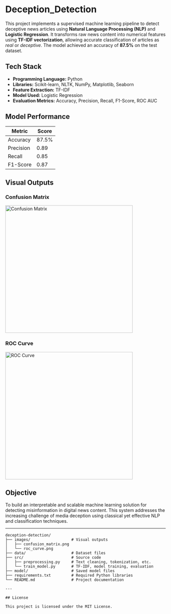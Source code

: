 # Deception_Detection

This project implements a supervised machine learning pipeline to detect deceptive news articles using **Natural Language Processing (NLP)** and **Logistic Regression**. It transforms raw news content into numerical features using **TF-IDF vectorization**, allowing accurate classification of articles as *real* or *deceptive*. The model achieved an accuracy of **87.5%** on the test dataset.


## Tech Stack

- **Programming Language:** Python  
- **Libraries:** Scikit-learn, NLTK, NumPy, Matplotlib, Seaborn  
- **Feature Extraction:** TF-IDF  
- **Model Used:** Logistic Regression  
- **Evaluation Metrics:** Accuracy, Precision, Recall, F1-Score, ROC AUC


## Model Performance

| Metric    | Score   |
|-----------|---------|
| Accuracy  | 87.5%   |
| Precision | 0.89    |
| Recall    | 0.85    |
| F1-Score  | 0.87    |


## Visual Outputs

### Confusion Matrix  
<img src="images/confusion_matrix.png" alt="Confusion Matrix" width="400"/>

### ROC Curve  
<img src="images/roc_curve.png" alt="ROC Curve" width="400"/>




## Objective

To build an interpretable and scalable machine learning solution for detecting misinformation in digital news content. This system addresses the increasing challenge of media deception using classical yet effective NLP and classification techniques.

---

```text
deception-detection/
├── images/                  # Visual outputs
│   ├── confusion_matrix.png
│   └── roc_curve.png
├── data/                    # Dataset files
├── src/                     # Source code
│   ├── preprocessing.py     # Text cleaning, tokenization, etc.
│   └── train_model.py       # TF-IDF, model training, evaluation
├── model/                   # Saved model files
├── requirements.txt         # Required Python libraries
└── README.md                # Project documentation

---

## License

This project is licensed under the MIT License.


